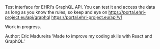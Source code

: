 Test interface for EHRI's GraphQL API. 
You can test it and access the data as long as you know the rules, so keep and eye on 
https://portal.ehri-project.eu/api/graphql 
https://portal.ehri-project.eu/api/v1

Work in progress.

Author: Eric Madureira
'Made to improve my coding skills with React and GraphQL.'
